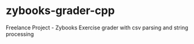 # zybooks-grader-cpp
Freelance Project - Zybooks Exercise grader with csv parsing and string processing
